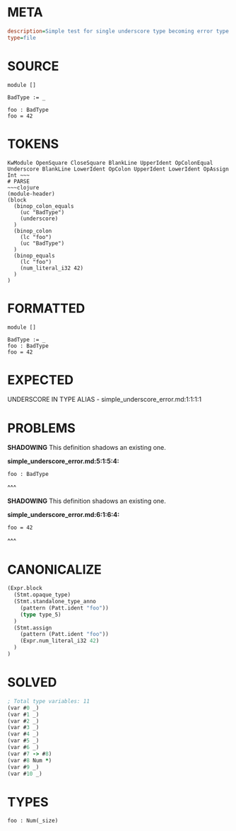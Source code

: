 # META
~~~ini
description=Simple test for single underscore type becoming error type
type=file
~~~
# SOURCE
~~~roc
module []

BadType := _

foo : BadType
foo = 42
~~~
# TOKENS
~~~text
KwModule OpenSquare CloseSquare BlankLine UpperIdent OpColonEqual Underscore BlankLine LowerIdent OpColon UpperIdent LowerIdent OpAssign Int ~~~
# PARSE
~~~clojure
(module-header)
(block
  (binop_colon_equals
    (uc "BadType")
    (underscore)
  )
  (binop_colon
    (lc "foo")
    (uc "BadType")
  )
  (binop_equals
    (lc "foo")
    (num_literal_i32 42)
  )
)
~~~
# FORMATTED
~~~roc
module []

BadType := _
foo : BadType
foo = 42
~~~
# EXPECTED
UNDERSCORE IN TYPE ALIAS - simple_underscore_error.md:1:1:1:1
# PROBLEMS
**SHADOWING**
This definition shadows an existing one.

**simple_underscore_error.md:5:1:5:4:**
```roc
foo : BadType
```
^^^


**SHADOWING**
This definition shadows an existing one.

**simple_underscore_error.md:6:1:6:4:**
```roc
foo = 42
```
^^^


# CANONICALIZE
~~~clojure
(Expr.block
  (Stmt.opaque_type)
  (Stmt.standalone_type_anno
    (pattern (Patt.ident "foo"))
    (type type_5)
  )
  (Stmt.assign
    (pattern (Patt.ident "foo"))
    (Expr.num_literal_i32 42)
  )
)
~~~
# SOLVED
~~~clojure
; Total type variables: 11
(var #0 _)
(var #1 _)
(var #2 _)
(var #3 _)
(var #4 _)
(var #5 _)
(var #6 _)
(var #7 -> #8)
(var #8 Num *)
(var #9 _)
(var #10 _)
~~~
# TYPES
~~~roc
foo : Num(_size)
~~~
